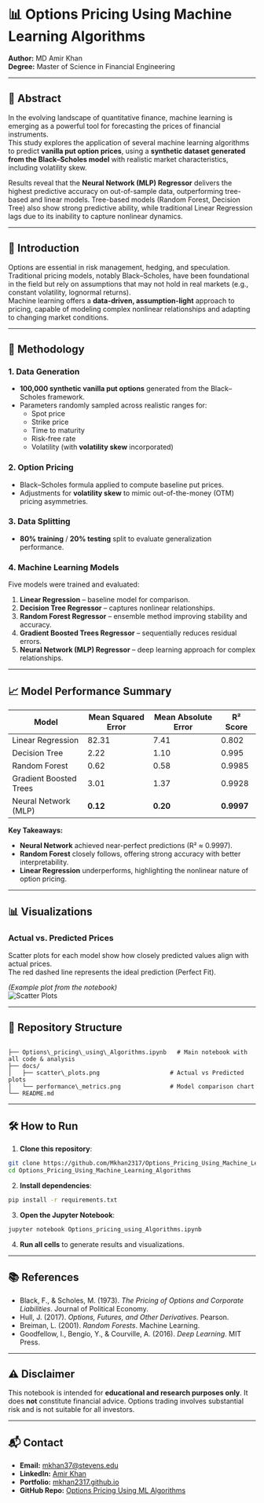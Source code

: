 
# 📊 Options Pricing Using Machine Learning Algorithms

**Author:** MD Amir Khan  
**Degree:** Master of Science in Financial Engineering

---

## 📝 Abstract
In the evolving landscape of quantitative finance, machine learning is emerging as a powerful tool for forecasting the prices of financial instruments.  
This study explores the application of several machine learning algorithms to predict **vanilla put option prices**, using a **synthetic dataset generated from the Black–Scholes model** with realistic market characteristics, including volatility skew.

Results reveal that the **Neural Network (MLP) Regressor** delivers the highest predictive accuracy on out-of-sample data, outperforming tree-based and linear models. Tree-based models (Random Forest, Decision Tree) also show strong predictive ability, while traditional Linear Regression lags due to its inability to capture nonlinear dynamics.

---

## 📌 Introduction
Options are essential in risk management, hedging, and speculation. Traditional pricing models, notably Black–Scholes, have been foundational in the field but rely on assumptions that may not hold in real markets (e.g., constant volatility, lognormal returns).  
Machine learning offers a **data-driven, assumption-light** approach to pricing, capable of modeling complex nonlinear relationships and adapting to changing market conditions.

---

## 🔬 Methodology

### 1. Data Generation
- **100,000 synthetic vanilla put options** generated from the Black–Scholes framework.
- Parameters randomly sampled across realistic ranges for:
  - Spot price
  - Strike price
  - Time to maturity
  - Risk-free rate
  - Volatility (with **volatility skew** incorporated)

### 2. Option Pricing
- Black–Scholes formula applied to compute baseline put prices.
- Adjustments for **volatility skew** to mimic out-of-the-money (OTM) pricing asymmetries.

### 3. Data Splitting
- **80% training** / **20% testing** split to evaluate generalization performance.

### 4. Machine Learning Models
Five models were trained and evaluated:
1. **Linear Regression** – baseline model for comparison.
2. **Decision Tree Regressor** – captures nonlinear relationships.
3. **Random Forest Regressor** – ensemble method improving stability and accuracy.
4. **Gradient Boosted Trees Regressor** – sequentially reduces residual errors.
5. **Neural Network (MLP) Regressor** – deep learning approach for complex relationships.

---

## 📈 Model Performance Summary

| Model                       | Mean Squared Error | Mean Absolute Error | R² Score |
|-----------------------------|--------------------|---------------------|----------|
| Linear Regression           | 82.31              | 7.41                | 0.802    |
| Decision Tree               | 2.22               | 1.10                | 0.995    |
| Random Forest               | 0.62               | 0.58                | 0.9985   |
| Gradient Boosted Trees      | 3.01               | 1.37                | 0.9928   |
| Neural Network (MLP)        | **0.12**           | **0.20**            | **0.9997** |

**Key Takeaways:**
- **Neural Network** achieved near-perfect predictions (R² ≈ 0.9997).
- **Random Forest** closely follows, offering strong accuracy with better interpretability.
- **Linear Regression** underperforms, highlighting the nonlinear nature of option pricing.

---

## 📊 Visualizations

### Actual vs. Predicted Prices
Scatter plots for each model show how closely predicted values align with actual prices.  
The red dashed line represents the ideal prediction (Perfect Fit).

*(Example plot from the notebook)*  
![Scatter Plots](docs/scatter_plots.png)

---

## 📂 Repository Structure
```

├── Options\_pricing\_using\_Algorithms.ipynb   # Main notebook with all code & analysis
├── docs/
│   ├── scatter\_plots.png                    # Actual vs Predicted plots
│   └── performance\_metrics.png              # Model comparison chart
└── README.md

````

---

## 🛠 How to Run

1. **Clone this repository**:
```bash
git clone https://github.com/Mkhan2317/Options_Pricing_Using_Machine_Learning_Algorithms.git
cd Options_Pricing_Using_Machine_Learning_Algorithms
````

2. **Install dependencies**:

```bash
pip install -r requirements.txt
```

3. **Open the Jupyter Notebook**:

```bash
jupyter notebook Options_pricing_using_Algorithms.ipynb
```

4. **Run all cells** to generate results and visualizations.

---

## 📚 References

* Black, F., & Scholes, M. (1973). *The Pricing of Options and Corporate Liabilities*. Journal of Political Economy.
* Hull, J. (2017). *Options, Futures, and Other Derivatives*. Pearson.
* Breiman, L. (2001). *Random Forests*. Machine Learning.
* Goodfellow, I., Bengio, Y., & Courville, A. (2016). *Deep Learning*. MIT Press.

---

## ⚠️ Disclaimer

This notebook is intended for **educational and research purposes only**.
It does **not** constitute financial advice. Options trading involves substantial risk and is not suitable for all investors.

---

## 📬 Contact

* **Email:** [mkhan37@stevens.edu](mailto:mkhan37@stevens.edu)
* **LinkedIn:** [Amir Khan](https://linkedin.com/in/amirkhan2317)
* **Portfolio:** [mkhan2317.github.io](https://mkhan2317.github.io/)
* **GitHub Repo:** [Options Pricing Using ML Algorithms](https://github.com/Mkhan2317/Options_Pricing_Using_Machine_Learning_Algorithms)




